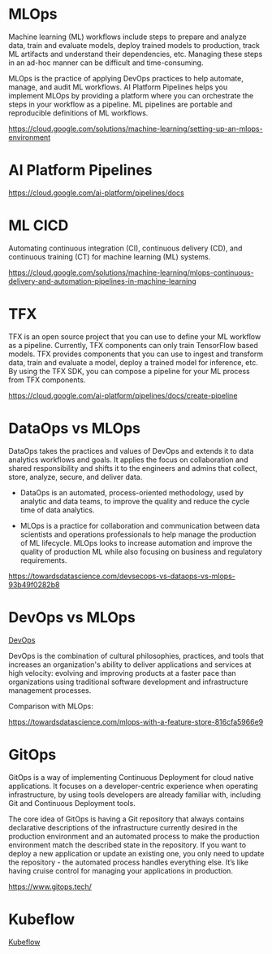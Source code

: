 # MLOps

Machine learning (ML) workflows include steps to prepare and analyze data, train and evaluate models, deploy trained models to production, track ML artifacts and understand their dependencies, etc. Managing these steps in an ad-hoc manner can be difficult and time-consuming.

MLOps is the practice of applying DevOps practices to help automate, manage, and audit ML workflows. AI Platform Pipelines helps you implement MLOps by providing a platform where you can orchestrate the steps in your workflow as a pipeline. ML pipelines are portable and reproducible definitions of ML workflows.

https://cloud.google.com/solutions/machine-learning/setting-up-an-mlops-environment


# AI  Platform  Pipelines 

https://cloud.google.com/ai-platform/pipelines/docs


# ML CICD

Automating continuous integration (CI), continuous delivery (CD), and continuous training (CT) for machine learning (ML) systems.

https://cloud.google.com/solutions/machine-learning/mlops-continuous-delivery-and-automation-pipelines-in-machine-learning

# TFX

TFX is an open source project that you can use to define your ML workflow as a pipeline. Currently, TFX components can only train TensorFlow based models. TFX provides components that you can use to ingest and transform data, train and evaluate a model, deploy a trained model for inference, etc. By using the TFX SDK, you can compose a pipeline for your ML process from TFX components.

https://cloud.google.com/ai-platform/pipelines/docs/create-pipeline

# DataOps vs MLOps


DataOps takes the practices and values of DevOps and extends it to data analytics workflows and goals. It applies the focus on collaboration and shared responsibility and shifts it to the engineers and admins that collect, store, analyze, secure, and deliver data.

* DataOps is an automated, process-oriented methodology, used by analytic and data teams, to improve the quality and reduce the cycle time of data analytics.

* MLOps is a practice for collaboration and communication between data scientists and operations professionals to help manage the production of ML lifecycle. MLOps looks to increase automation and improve the quality of production ML while also focusing on business and regulatory requirements.

https://towardsdatascience.com/devsecops-vs-dataops-vs-mlops-93b49f0282b8

# DevOps vs MLOps

[DevOps](DevOps)

DevOps  is the combination of cultural philosophies, practices, and tools that increases an organization's ability to deliver applications and services at high velocity: evolving and improving products at a faster pace than organizations using traditional software development and infrastructure management processes.


Comparison with MLOps:

https://towardsdatascience.com/mlops-with-a-feature-store-816cfa5966e9

# GitOps

GitOps is a way of implementing Continuous Deployment for cloud native applications. It focuses on a developer-centric experience when operating infrastructure, by using tools developers are already familiar with, including Git and Continuous Deployment tools.

The core idea of GitOps is having a Git repository that always contains declarative descriptions of the infrastructure currently desired in the production environment and an automated process to make the production environment match the described state in the repository. If you want to deploy a new application or update an existing one, you only need to update the repository - the automated process handles everything else. It’s like having cruise control for managing your applications in production.

https://www.gitops.tech/

# Kubeflow

[Kubeflow](Kubeflow)